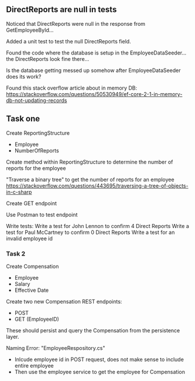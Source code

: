 
## DirectReports are null in tests

Noticed that DirectReports were null in the response from GetEmployeeById...

Added a unit test to test the null DirectReports field.

Found the code where the database is setup in the EmployeeDataSeeder... the DirectReports look fine there...

Is the database getting messed up somehow after EmployeeDataSeeder does its work?

Found this stack overflow article about in memory DB: https://stackoverflow.com/questions/50530949/ef-core-2-1-in-memory-db-not-updating-records


## Task one

Create ReportingStructure
- Employee
- NumberOfReports

Create method within ReportingStructure to determine the number of reports for the employee 

"Traverse a binary tree" to get the number of reports for an employee
https://stackoverflow.com/questions/443695/traversing-a-tree-of-objects-in-c-sharp

Create GET endpoint 

Use Postman to test endpoint

Write tests:
Write a test for John Lennon to confirm 4 Direct Reports
Write a test for Paul McCartney to confirm 0 Direct Reports
Write a test for an invalid employee id


### Task 2
Create Compensation
- Employee
- Salary
- Effective Date

Create two new Compensation REST endpoints: 
- POST
- GET (EmployeeID)

 These should persist and query the Compensation from the persistence layer.

 Naming Error: "EmployeeRespository.cs"

 - Inlcude employee id in POST request, does not make sense to include entire employee
 - Then use the employee service to get the employee for Compensation


